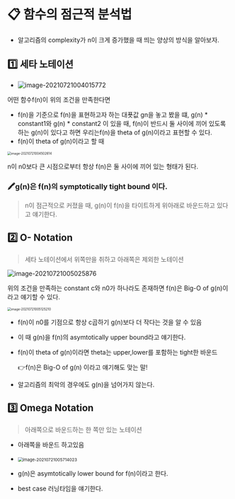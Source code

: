 # 📋 함수의 점근적 분석법

- 알고리즘의 complexity가 n이 크게 증가했을 때 띄는 양상의 방식을 알아보자.

## :one: 세타 노테이션

- ![image-20210721004015772](C:\Users\MIN\TIL\data_structure\AsymtoticAnalysis_2.assets\image-20210721004015772.png)

어떤 함수f(n)이 위의 조건을 만족한다면 

- f(n)을 기준으로 f(n)을 표현하고자 하는 대푯값 gn을 놓고 봤을 떄, g(n) * constant1와 g(n) * constant2 이 있을 때, f(n)이 반드시 둘 사이에 끼어 있도록 하는 g(n)이 있다고 하면 우리는f(n)을 theta of g(n)이라고 표현할 수 있다.
- f(n)이 theta of g(n)이라고 할 때

<img src="C:\Users\MIN\TIL\data_structure\AsymtoticAnalysis_2.assets\image-20210721004502614.png" alt="image-20210721004502614" style="zoom:50%;" />

n이 n0보다 큰 시점으로부터 항상 f(n)은 둘 사이에 끼어 있는 형태가 된다.

### 🖍g(n)은 f(n)의 symptotically tight bound 이다.

> n이 점근적으로 커졌을 때, g(n)이 f(n)을 타이트하게 위아래로 바운드하고 있다고 얘기한다.



## :two: O- Notation

> 세타 노테이션에서 위쪽만을 취하고 아래쪽은 제외한 노테이션

![image-20210721005025876](C:\Users\MIN\TIL\data_structure\AsymtoticAnalysis_2.assets\image-20210721005025876.png)

위의 조건을 만족하는 constant c와 n0가 하나라도 존재하면 f(n)은 Big-O of g(n)이라고 얘기할 수 있다.

<img src="C:\Users\MIN\TIL\data_structure\AsymtoticAnalysis_2.assets\image-20210721005125210.png" alt="image-20210721005125210" style="zoom:50%;" />

- f(n)이 n0를 기점으로 항상 c곱하기 g(n)보다 더 작다는 것을 알 수 있음

- 이 때 g(n)을 f(n)의 asymtotically upper bound라고 얘기한다.

- f(n)이 theta of g(n)이라면 theta는 upper,lower를 포함하는 tight한 바운드

  👉f(n)은 Big-O of g(n) 이라고 얘기해도 맞는 말!

- 알고리즘의 최악의 경우에도 g(n)을 넘어가지 않는다.

## :three: Omega Notation

> 아래쪽으로 바운드하는 한 쪽만 있는 노테이션

- 아래쪽을 바운드 하고있음
- <img src="C:\Users\MIN\TIL\data_structure\AsymtoticAnalysis_2.assets\image-20210721005714023.png" alt="image-20210721005714023" style="zoom:67%;" />

- g(n)은 asymtotically lower bound for f(n)이라고 한다.

- best case 러닝타임을 얘기한다.

  